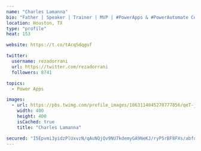 ```yaml
---
name: "Charles Lamanna"
bio: "Father | Speaker | Trainer | MVP | #PowerApps & #PowerAutomate Community Super User | YouTuber Right-pointing triangle http://youtube.com/c/rezadorrani | Learn - Share - Clockwise rightwards and leftwards open circle arrows"
location: Houston, TX
type: "profile"
heat: 153

website: https://t.co/tAcqSdqguf

twitter:
  username: rezadorrani
  url: https://twitter.com/rezadorrani
  followers: 8741

topics:
  - Power Apps

images:
  - url: https://pbs.twimg.com/profile_images/1063114045270777856/qeT-jpWr_400x400.jpg
    width: 400
    height: 400
    isCached: true
    title: "Charles Lamanna"

secured: "I5Epvmi3yidzPlUxvzN/qAuNQjQv9NU7kdemyGA9NeKJ/ryP5rBF8FXs/abfqO3sXZylQXxM4+QKn+LKSarjeu3Xzygwk95ItuvpyMVqSrtKBjxbtb6oD3qLxzP8T4LFaibDjdcesbEWj/6aACkmDIcVlnplCXqew+RBC/nXvnlyhdWi/TvQy/zPJz7XjQnj7MU5INImk7x4SKCOZpXh036RtgD9OS/ZgV+wAmw55AYFwGpK7zojjXqJ/M73jI3ZIU3mcd1dE9/zLEDIxWSKAyM8p4s/6sTpSNWKrknNjEcFQ9CiGJTEfdM/8520Mbn6zPE5c1sFO8woTWCQZFxKyY5w3n3tIM0oY4TphvzhGw9EtajRMjUoLhEbbLL9TcLUTQ0Zycm9E2oS05L6nv8fjIJ1b54dO6itEdFtHHpGGsA=;DIqSFZqoVfRSClVwwI4L+Q=="
---
```


